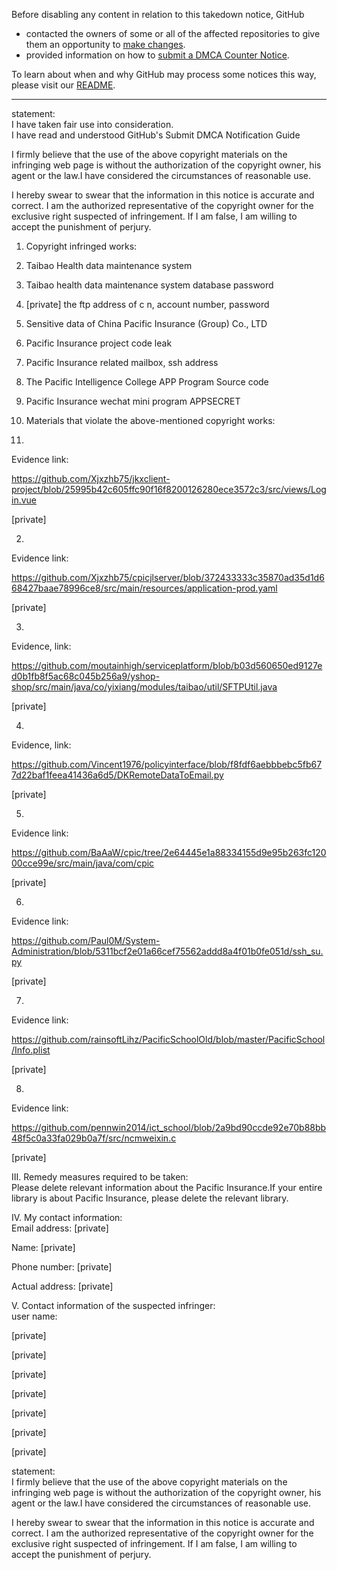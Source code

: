 Before disabling any content in relation to this takedown notice, GitHub
- contacted the owners of some or all of the affected repositories to give them an opportunity to [make changes](https://docs.github.com/en/github/site-policy/dmca-takedown-policy#a-how-does-this-actually-work).
- provided information on how to [submit a DMCA Counter Notice](https://docs.github.com/en/articles/guide-to-submitting-a-dmca-counter-notice).

To learn about when and why GitHub may process some notices this way, please visit our [README](https://github.com/github/dmca/blob/master/README.md#anatomy-of-a-takedown-notice).

---

statement:    
I have taken fair use into consideration.  
I have read and understood GitHub's Submit DMCA Notification Guide  
  
I firmly believe that the use of the above copyright materials on the infringing web page is without the authorization of the copyright owner, his agent or the law.I have considered the circumstances of reasonable use.  
  
I hereby swear to swear that the information in this notice is accurate and correct. I am the authorized representative of the copyright owner for the exclusive right suspected of infringement. If I am false, I am willing to accept the punishment of perjury.  
  
1. Copyright infringed works:  
1. Taibao Health data maintenance system  
  
2. Taibao health data maintenance system database password  
  
3. [private] the ftp address of c n, account number, password  
  
4. Sensitive data of China Pacific Insurance (Group) Co., LTD  
  
5. Pacific Insurance project code leak  
  
6. Pacific Insurance related mailbox, ssh address  
  
7. The Pacific Intelligence College APP Program Source code  
  
8. Pacific Insurance wechat mini program APPSECRET  
  
2. Materials that violate the above-mentioned copyright works:  
1.   
  
Evidence link:  
  
https://github.com/Xjxzhb75/jkxclient-project/blob/25995b42c605ffc90f16f8200126280ece3572c3/src/views/Login.vue  
  
[private]

2.   
  
Evidence link:  
  
https://github.com/Xjxzhb75/cpicjlserver/blob/372433333c35870ad35d1d668427baae78996ce8/src/main/resources/application-prod.yaml  
  
[private]
  
3.   
  
Evidence, link:  
  
https://github.com/moutainhigh/serviceplatform/blob/b03d560650ed9127ed0b1fb8f5ac68c045b256a9/yshop-shop/src/main/java/co/yixiang/modules/taibao/util/SFTPUtil.java  
  
[private]  
  
4.   
  
Evidence, link:  
  
https://github.com/Vincent1976/policyinterface/blob/f8fdf6aebbbebc5fb677d22baf1feea41436a6d5/DKRemoteDataToEmail.py  
  
[private]

5.   
  
Evidence link:  
  
https://github.com/BaAaW/cpic/tree/2e64445e1a88334155d9e95b263fc12000cce99e/src/main/java/com/cpic  
  
[private] 

6.   
  
Evidence link:  
  
https://github.com/Paul0M/System-Administration/blob/5311bcf2e01a66cef75562addd8a4f01b0fe051d/ssh_su.py  
  
[private]
  
7.   
  
Evidence link:  
  
https://github.com/rainsoftLihz/PacificSchoolOld/blob/master/PacificSchool/Info.plist  
  
[private]
  
8.   
  
Evidence link:  
  
https://github.com/pennwin2014/ict_school/blob/2a9bd90ccde92e70b88bb48f5c0a33fa029b0a7f/src/ncmweixin.c  
  
[private]  
  
III. Remedy measures required to be taken:  
Please delete relevant information about the Pacific Insurance.If your entire library is about Pacific Insurance, please delete the relevant library.  
  
IV. My contact information:  
Email address: [private]  
  
Name: [private]   
  
Phone number: [private] 
  
Actual address: [private]  
  
V. Contact information of the suspected infringer:  
user name:  
  
[private]  
  
[private]  
  
[private]  
  
[private]   
  
[private]   
  
[private]   
  
[private]   
  
statement:  
I firmly believe that the use of the above copyright materials on the infringing web page is without the authorization of the copyright owner, his agent or the law.I have considered the circumstances of reasonable use.  
  
I hereby swear to swear that the information in this notice is accurate and correct. I am the authorized representative of the copyright owner for the exclusive right suspected of infringement. If I am false, I am willing to accept the punishment of perjury.  
